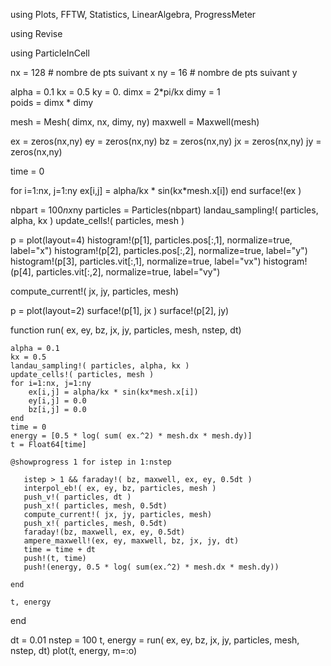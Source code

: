 using Plots, FFTW, Statistics, LinearAlgebra, ProgressMeter

using Revise

using ParticleInCell

nx        = 128  # nombre de pts suivant x
ny        = 16   # nombre de pts suivant y

alpha = 0.1
kx = 0.5
ky = 0.
dimx = 2*pi/kx
dimy = 1  
poids = dimx * dimy 

mesh = Mesh( dimx, nx, dimy, ny)
maxwell = Maxwell(mesh)

ex = zeros(nx,ny)
ey = zeros(nx,ny)
bz = zeros(nx,ny)
jx = zeros(nx,ny)
jy = zeros(nx,ny)

time  = 0

for i=1:nx, j=1:ny
    ex[i,j] = alpha/kx * sin(kx*mesh.x[i])
end
surface!(ex )

nbpart = 100*nx*ny
particles = Particles(nbpart)
landau_sampling!( particles, alpha, kx )
update_cells!( particles, mesh )

p = plot(layout=4)
histogram!(p[1], particles.pos[:,1], normalize=true, label="x")
histogram!(p[2], particles.pos[:,2], normalize=true, label="y")
histogram!(p[3], particles.vit[:,1], normalize=true, label="vx")
histogram!(p[4], particles.vit[:,2], normalize=true, label="vy")

compute_current!( jx, jy, particles, mesh)

p = plot(layout=2)
surface!(p[1], jx )
surface!(p[2], jy)

function run( ex, ey, bz, jx, jy, particles, mesh, nstep, dt)
    
    alpha = 0.1
    kx = 0.5
    landau_sampling!( particles, alpha, kx )
    update_cells!( particles, mesh )
    for i=1:nx, j=1:ny
        ex[i,j] = alpha/kx * sin(kx*mesh.x[i])
        ey[i,j] = 0.0
        bz[i,j] = 0.0
    end
    time = 0
    energy = [0.5 * log( sum( ex.^2) * mesh.dx * mesh.dy)]
    t = Float64[time]
    
    @showprogress 1 for istep in 1:nstep
    
       istep > 1 && faraday!( bz, maxwell, ex, ey, 0.5dt ) 
       interpol_eb!( ex, ey, bz, particles, mesh )
       push_v!( particles, dt )
       push_x!( particles, mesh, 0.5dt) 
       compute_current!( jx, jy, particles, mesh)
       push_x!( particles, mesh, 0.5dt) 
       faraday!(bz, maxwell, ex, ey, 0.5dt)
       ampere_maxwell!(ex, ey, maxwell, bz, jx, jy, dt)
       time = time + dt
       push!(t, time)
       push!(energy, 0.5 * log( sum(ex.^2) * mesh.dx * mesh.dy))
    
    end
   
    t, energy
    
end

dt = 0.01
nstep = 100
t, energy = run( ex, ey, bz, jx, jy, particles, mesh, nstep, dt)
plot(t, energy, m=:o)
